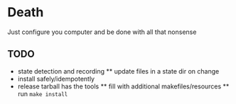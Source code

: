 # Death

Just configure you computer and be done with all that nonsense

## TODO

* state detection and recording
** update files in a state dir on change
* install safely/idempotently
* release tarball has the tools
** fill with additional makefiles/resources
** run `make install`

